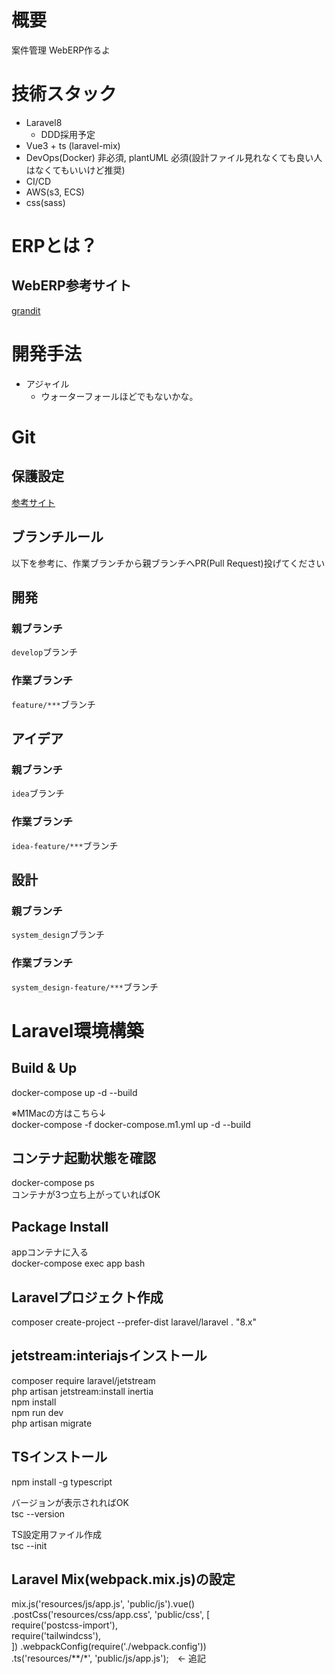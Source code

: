 # 概要
案件管理 WebERP作るよ

# 技術スタック
- Laravel8
  - DDD採用予定
- Vue3 + ts (laravel-mix)
- DevOps(Docker) 非必須, plantUML 必須(設計ファイル見れなくても良い人はなくてもいいけど推奨)
- CI/CD
- AWS(s3, ECS)
- css(sass)

# ERPとは？
## WebERP参考サイト
[grandit](https://www.grandit.jp)

# 開発手法
- アジャイル
  - ウォーターフォールほどでもないかな。

# Git

## 保護設定
[参考サイト](https://qiita.com/da-sugi/items/ba3cd83e64c689795c50)

## ブランチルール
以下を参考に、作業ブランチから親ブランチへPR(Pull Request)投げてください

## 開発
### 親ブランチ
`develop`ブランチ
### 作業ブランチ
`feature/***`ブランチ

## アイデア
### 親ブランチ
`idea`ブランチ
### 作業ブランチ
`idea-feature/***`ブランチ

## 設計
### 親ブランチ
`system_design`ブランチ
### 作業ブランチ
`system_design-feature/***`ブランチ


# Laravel環境構築

## Build & Up
docker-compose up -d --build  

※M1Macの方はこちら↓  
docker-compose -f docker-compose.m1.yml up -d --build  

## コンテナ起動状態を確認
docker-compose ps  
コンテナが3つ立ち上がっていればOK  

## Package Install
appコンテナに入る  
docker-compose exec app bash  

## Laravelプロジェクト作成
composer create-project --prefer-dist laravel/laravel . "8.x"  

## jetstream:interiajsインストール
composer require laravel/jetstream  
php artisan jetstream:install inertia  
npm install  
npm run dev  
php artisan migrate  

## TSインストール
npm install -g typescript  

バージョンが表示されればOK  
tsc --version  

TS設定用ファイル作成  
tsc --init  

## Laravel Mix(webpack.mix.js)の設定
mix.js('resources/js/app.js', 'public/js').vue()  
    .postCss('resources/css/app.css', 'public/css', [  
        require('postcss-import'),  
        require('tailwindcss'),  
    ])
    .webpackConfig(require('./webpack.config'))  
    .ts('resources/**/*', 'public/js/app.js');　<- 追記  